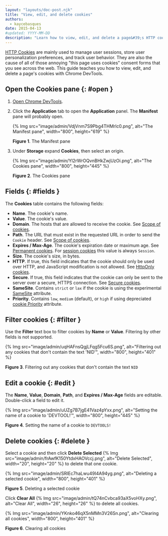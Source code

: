 ```yaml
---
layout: "layouts/doc-post.njk"
title: "View, edit, and delete cookies"
authors:
  - kaycebasques
date: 2015-04-13
#updated: YYYY-MM-DD
description: "Learn how to view, edit, and delete a page&#39;s HTTP cookies using Chrome DevTools."
---
```


[HTTP Cookies][1] are mainly used to manage user sessions, store user personalization preferences,
and track user behavior. They are also the cause of all of those annoying "this page uses cookies"
consent forms that you see across the web. This guide teaches you how to view, edit, and delete a
page's cookies with Chrome DevTools.

## Open the Cookies pane {: #open }

1.  [Open Chrome DevTools][2].
2.  Click the **Application** tab to open the **Application** panel. The **Manifest** pane will
    probably open.

    {% Img src="image/admin/VdjVnm7S9Pbg4THMrlc0.png", alt="The Manifest pane", width="800", height="619" %}

    **Figure 1**. The Manifest pane

3.  Under **Storage** expand **Cookies**, then select an origin.

    {% Img src="image/admin/Yl2rWrOQvnBHkZwjUzOi.png", alt="The Cookies pane", width="800", height="445" %}

    **Figure 2**. The Cookies pane

## Fields {: #fields }

The **Cookies** table contains the following fields:

- **Name**. The cookie's name.
- **Value**. The cookie's value.
- **Domain**. The hosts that are allowed to receive the cookie. See [Scope of cookies][3].
- **Path**. The URL that must exist in the requested URL in order to send the `Cookie` header. See
  [Scope of cookies][4].
- **Expires / Max-Age**. The cookie's expiration date or maximum age. See [Permanent cookies][5].
  For [session cookies][6] this value is always `Session`.
- **Size**. The cookie's size, in bytes.
- **HTTP**. If true, this field indicates that the cookie should only be used over HTTP, and
  JavaScript modification is not allowed. See [HttpOnly cookies][7].
- **Secure**. If true, this field indicates that the cookie can only be sent to the server over a
  secure, HTTPS connection. See [Secure cookies][8].
- **SameSite**. Contains `strict` or `lax` if the cookie is using the experimental [SameSite][9]
  attribute.
- **Priority**. Contains `low`, `medium` (default), or `high` if using depreciated [cookie
  Priority][10] attribute.

## Filter cookies {: #filter }

Use the **Filter** text box to filter cookies by **Name** or **Value**. Filtering by other fields is
not supported.

{% Img src="image/admin/uqHAFnsQgjLFqg5Fcu6S.png", alt="Filtering out any cookies that don't contain the text 'NID'", width="800", height="401" %}

**Figure 3**. Filtering out any cookies that don't contain the text `NID`

## Edit a cookie {: #edit }

The **Name**, **Value**, **Domain**, **Path**, and **Expires / Max-Age** fields are editable.
Double-click a field to edit it.

{% Img src="image/admin/uUZg7B7jgE41Vaz4pYxx.png", alt="Setting the name of a cookie to 'DEVTOOL!'", width="800", height="445" %}

**Figure 4**. Setting the name of a cookie to `DEVTOOLS!`

## Delete cookies {: #delete }

Select a cookie and then click **Delete Selected**
{% Img src="image/admin/frAwfK150YtdxHAOVccj.png", alt="Delete Selected", width="20", height="20" %} to delete that one cookie.

{% Img src="image/admin/SRIEc7haLwu49I4A94yg.png", alt="Deleting a selected cookie", width="800", height="401" %}

**Figure 5**. Deleting a selected cookie

Click **Clear All** {% Img src="image/admin/tQ74nCvbca93aX5voHXy.png", alt="Clear All", width="26", height="26" %} to delete all
cookies.

{% Img src="image/admin/YKnko46qX5nMMn3V26Sn.png", alt="Clearing all cookies", width="800", height="401" %}

**Figure 6**. Clearing all cookies

[1]: https://developer.mozilla.org/en-US/docs/Web/HTTP/Cookies
[2]: /docs/devtools/open
[3]: https://developer.mozilla.org/en-US/docs/Web/HTTP/Cookies#Scope_of_cookies
[4]: https://developer.mozilla.org/en-US/docs/Web/HTTP/Cookies#Scope_of_cookies
[5]: https://developer.mozilla.org/en-US/docs/Web/HTTP/Cookies#Permanent_cookies
[6]: https://developer.mozilla.org/en-US/docs/Web/HTTP/Cookies#Session_cookies
[7]: https://developer.mozilla.org/en-US/docs/Web/HTTP/Cookies#Secure_and_HttpOnly_cookies
[8]: https://developer.mozilla.org/en-US/docs/Web/HTTP/Cookies#Secure_and_HttpOnly_cookies
[9]: https://developer.mozilla.org/en-US/docs/Web/HTTP/Cookies#SameSite_cookies
[10]: https://bugs.chromium.org/p/chromium/issues/detail?id=232693
